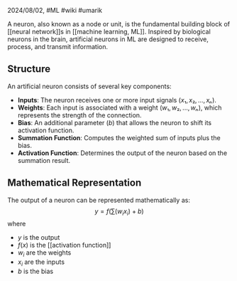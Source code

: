 2024/08/02, #ML #wiki #umarik 

A neuron, also known as a node or unit, is the fundamental building block of [[neural network]]s in [[machine learning, ML]]. Inspired by biological neurons in the brain, artificial neurons in ML are designed to receive, process, and transmit information.

## Structure
An artificial neuron consists of several key components:
- **Inputs**: The neuron receives one or more input signals $(x₁, x₂, ..., xₙ)$.
- **Weights**: Each input is associated with a weight $(w₁, w₂, ..., wₙ)$, which represents the strength of the connection.
- **Bias**: An additional parameter ($b$) that allows the neuron to shift its activation function.
- **Summation Function**: Computes the weighted sum of inputs plus the bias.
- **Activation Function**: Determines the output of the neuron based on the summation result.
## Mathematical Representation
The output of a neuron can be represented mathematically as:
$$y=f(\sum(w_ix_i)+b)$$
where
- $y$ is the output
- $f(x)$ is the [[activation function]]
- $w_i$ are the weights
- $x_i$ are the inputs
- $b$ is the bias